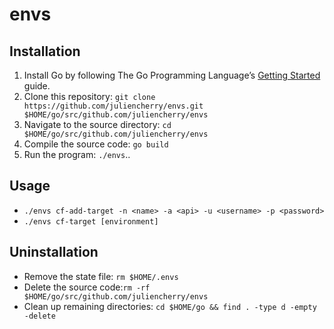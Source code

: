 # envs

## Installation

1. Install Go by following The Go Programming Language’s [Getting Started](https://golang.org/doc/install) guide.
2. Clone this repository: `git clone https://github.com/juliencherry/envs.git $HOME/go/src/github.com/juliencherry/envs`
3. Navigate to the source directory: `cd $HOME/go/src/github.com/juliencherry/envs`
4. Compile the source code: `go build`
5. Run the program: `./envs`..

## Usage

* `./envs cf-add-target -n <name> -a <api> -u <username> -p <password>`
* `./envs cf-target [environment]`

## Uninstallation

* Remove the state file: `rm $HOME/.envs`      
* Delete the source code:`rm -rf $HOME/go/src/github.com/juliencherry/envs`
* Clean up remaining directories: `cd $HOME/go && find . -type d -empty -delete`
